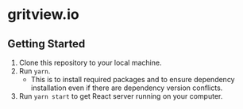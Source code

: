 # gritview.io

## Getting Started
1. Clone this repository to your local machine.
2. Run `yarn`.
    - This is to install required packages and to ensure dependency installation even if there are dependency version conflicts.
3. Run `yarn start` to get React server running on your computer.
